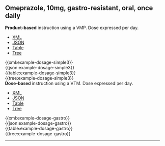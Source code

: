 ## Omeprazole, 10mg, gastro-resistant, oral, once daily

<div class="nhsd-a-box nhsd-a-box--bg-light-blue nhsd-!t-margin-bottom-6 nhsd-t-body">
    <strong>Product-based</strong> instruction using a VMP. Dose expressed per day.
</div>

<!--// start of code snippet -->
<div>
    <ul class="nav nav-tabs" role="tablist">
      <li role="presentation" class="active">
        <a href="#xml-3" aria-controls="xml" role="tab" data-toggle="tab">XML</a>
      </li>
      <li role="presentation">
        <a href="#json-3" aria-controls="json" role="tab" data-toggle="tab">JSON</a>
      </li>
        <li role="presentation">
        <a href="#table-3" aria-controls="table" role="tab" data-toggle="tab">Table</a>
      </li>
      <li role="presentation">
        <a href="#tree-3" aria-controls="tree" role="tab" data-toggle="tab">Tree</a>
      </li>
  </ul>

  <!-- Tab panes -->
  <div class="tab-content snippet">
    <div role="tabpanel" class="tab-pane active" id="xml-3">
      {{xml:example-dosage-simple3}}
    </div>
    <div role="tabpanel" class="tab-pane" id="json-3">
      {{json:example-dosage-simple3}}
    </div>
    <div role="tabpanel" class="tab-pane" id="table-3">
      {{table:example-dosage-simple3}}
    </div>
    <div role="tabpanel" class="tab-pane" id="tree-3">
      {{tree:example-dosage-simple3}}
    </div>
  </div>
</div>
<!--// end of code snippet -->


<div class="nhsd-a-box nhsd-a-box--bg-light-blue nhsd-!t-margin-bottom-6 nhsd-t-body">
    <strong>Dose-based</strong> instruction using a VTM. Dose expressed per day.
</div>

<!--// start of code snippet -->
<div>
    <ul class="nav nav-tabs" role="tablist">
      <li role="presentation" class="active">
        <a href="#xml-4" aria-controls="xml" role="tab" data-toggle="tab">XML</a>
      </li>
      <li role="presentation">
        <a href="#json-4" aria-controls="json" role="tab" data-toggle="tab">JSON</a>
      </li>
        <li role="presentation">
        <a href="#table-4" aria-controls="table" role="tab" data-toggle="tab">Table</a>
      </li>
      <li role="presentation">
        <a href="#tree-4" aria-controls="tree" role="tab" data-toggle="tab">Tree</a>
      </li>
  </ul>

  <!-- Tab panes -->
  <div class="tab-content snippet">
    <div role="tabpanel" class="tab-pane active" id="xml-4">
      {{xml:example-dosage-gastro}}
    </div>
    <div role="tabpanel" class="tab-pane" id="json-4">
      {{json:example-dosage-gastro}}
    </div>
    <div role="tabpanel" class="tab-pane" id="table-4">
      {{table:example-dosage-gastro}}
    </div>
    <div role="tabpanel" class="tab-pane" id="tree-4">
      {{tree:example-dosage-gastro}}
    </div>
  </div>
</div>
<!--// end of code snippet -->

---